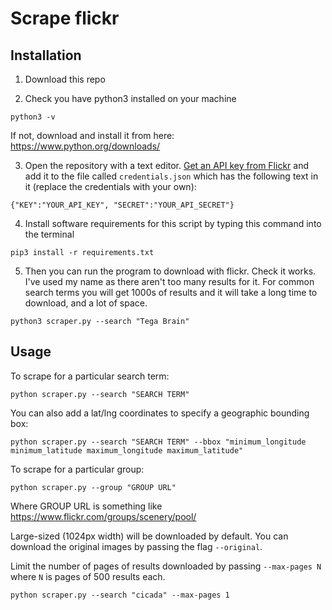 # Scrape flickr

## Installation

1. Download this repo

2. Check you have python3 installed on your machine 

`python3 -v`

If not, download and install it from here: https://www.python.org/downloads/ 

3. Open the repository with a text editor. [Get an API key from Flickr](https://www.flickr.com/services/api/misc.api_keys.html) and add it to the file called `credentials.json` which has the following text in it (replace the credentials with your own):

```
{"KEY":"YOUR_API_KEY", "SECRET":"YOUR_API_SECRET"}
```

4. Install software requirements for this script by typing this command into the terminal

`pip3 install -r requirements.txt`

5. Then you can run the program to download with flickr. Check it works. I've used my name as there aren't too many results for it. For common search terms you will get 1000s of results and it will take a long time to download, and a lot of space.

`python3 scraper.py --search "Tega Brain"`

## Usage


To scrape for a particular search term:

`python scraper.py --search "SEARCH TERM"`

You can also add a lat/lng coordinates to specify a geographic bounding box:

`python scraper.py --search "SEARCH TERM" --bbox "minimum_longitude minimum_latitude maximum_longitude maximum_latitude"`

To scrape for a particular group:

`python scraper.py --group "GROUP URL"`

Where GROUP URL is something like https://www.flickr.com/groups/scenery/pool/


Large-sized (1024px width) will be downloaded by default. You can download the original images by passing the flag `--original`.

Limit the number of pages of results downloaded by passing `--max-pages N` where `N` is pages of 500 results each.

`python scraper.py --search "cicada" --max-pages 1`
